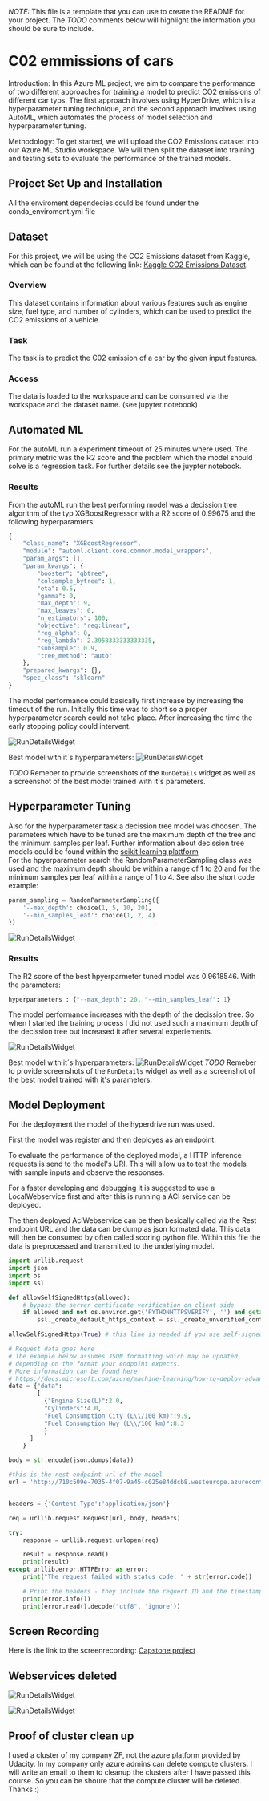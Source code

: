 *NOTE:* This file is a template that you can use to create the README for your project. The *TODO* comments below will highlight the information you should be sure to include.

# C02 emmissions of cars

Introduction: In this Azure ML project, we aim to compare the performance of two different approaches for training a model to predict CO2 emissions of different car typs. The first approach involves using HyperDrive, which is a hyperparameter tuning technique, and the second approach involves using AutoML, which automates the process of model selection and hyperparameter tuning.

Methodology: To get started, we will upload the CO2 Emissions dataset into our Azure ML Studio workspace. We will then split the dataset into training and testing sets to evaluate the performance of the trained models.

## Project Set Up and Installation
All the enviroment dependecies could be found under the conda_enviroment.yml file

## Dataset
For this project, we will be using the CO2 Emissions dataset from Kaggle, which can be found at the following link: [Kaggle CO2 Emissions Dataset](https://www.kaggle.com/code/bhuviranga/linear-regression-co2-emissions/input).
### Overview
This dataset contains information about various features such as engine size, fuel type, and number of cylinders, which can be used to predict the CO2 emissions of a vehicle.

### Task
The task is to predict the C02 emission of a car by the given input features.


### Access
The data is loaded to the workspace and can be consumed via the workspace and the dataset name. (see jupyter notebook)

## Automated ML
For the autoML run a experiment timeout of 25 minutes where used. The primary metric was the R2 score and the problem which the model should solve is a regression task. For further details see the juypter notebook.

### Results
From the autoML run the best performing model was a decission tree algorithm of the typ XGBoostRegressor with a R2 score of 0.99675 and the following hyperparamters: 
``` python
{
    "class_name": "XGBoostRegressor",
    "module": "automl.client.core.common.model_wrappers",
    "param_args": [],
    "param_kwargs": {
        "booster": "gbtree",
        "colsample_bytree": 1,
        "eta": 0.5,
        "gamma": 0,
        "max_depth": 9,
        "max_leaves": 0,
        "n_estimators": 100,
        "objective": "reg:linear",
        "reg_alpha": 0,
        "reg_lambda": 2.3958333333333335,
        "subsample": 0.9,
        "tree_method": "auto"
    },
    "prepared_kwargs": {},
    "spec_class": "sklearn"
}
```
The model performance could basically first increase by increasing the timeout of the run. Initially this time was to short so a proper hyperparameter search could not take place. After increasing the time the early stopping policy could intervent.

![RunDetailsWidget](AutoML_RunDetails.PNG)

Best model with it´s hyperparameters:
![RunDetailsWidget](AutoML_BestModel.PNG)


*TODO* Remeber to provide screenshots of the `RunDetails` widget as well as a screenshot of the best model trained with it's parameters.

## Hyperparameter Tuning
Also for the hyperparameter task a decission tree model was choosen. The parameters which have to be tuned are the maximum depth of the tree and the minimum samples per leaf. Further information about decission tree models could be found within the [scikit learning plattform](https://scikit-learn.org/stable/modules/generated/sklearn.tree.DecisionTreeRegressor.html#sklearn.tree.DecisionTreeRegressor)  
For the hpyerparameter search the RandomParameterSampling class was used and the maximum depth should be within a range of 1 to 20 and for the minimum samples per leaf within a range of 1 to 4. See also the short code example:
``` python
param_sampling = RandomParameterSampling({
    '--max_depth': choice(1, 5, 10, 20),
    '--min_samples_leaf': choice(1, 2, 4)
})
```
![RunDetailsWidget](HyperDrive_RandomSampling.PNG)

### Results
The R2 score of the best hpyerparmeter tuned model was 0.9618546. With the parameters: 
``` python 
hyperparameters : {"--max_depth": 20, "--min_samples_leaf": 1} 
``` 
The model performance increases with the depth of the decission tree. So when I started the training process I did not used such a maximum depth of the decission tree but increased it after several experiements.

![RunDetailsWidget](HyperDrive_RunDetailsWidget.PNG)

Best model with it´s hyperparameters:
![RunDetailsWidget](HyperDrive_BestModel_Id.PNG)
*TODO* Remeber to provide screenshots of the `RunDetails` widget as well as a screenshot of the best model trained with it's parameters.

## Model Deployment
For the deployment the model of the hyperdrive run was used.

First the model was register and then deployes as an endpoint.

To evaluate the performance of the deployed model, a HTTP inference requests is send to the model's URI. This will allow us to test the models with sample inputs and observe the responses.

For a faster developing and debugging it is suggested to use a LocalWebservice first and after this is running a ACI service can be deployed.

The then deployed AciWebservice can be then besically called via the Rest endpoint URL and the data can be dump as json formated data. This data will then be consumed by often called scoring python file. Within this file the data is preprocessed and transmitted to the underlying model.

``` python
import urllib.request
import json
import os
import ssl

def allowSelfSignedHttps(allowed):
    # bypass the server certificate verification on client side
    if allowed and not os.environ.get('PYTHONHTTPSVERIFY', '') and getattr(ssl, '_create_unverified_context', None):
        ssl._create_default_https_context = ssl._create_unverified_context

allowSelfSignedHttps(True) # this line is needed if you use self-signed certificate in your scoring service.

# Request data goes here
# The example below assumes JSON formatting which may be updated
# depending on the format your endpoint expects.
# More information can be found here:
# https://docs.microsoft.com/azure/machine-learning/how-to-deploy-advanced-entry-script
data = {"data":
        [
          {"Engine Size(L)":2.0,
          "Cylinders":4.0,
          "Fuel Consumption City (L\\/100 km)":9.9,
          "Fuel Consumption Hwy (L\\/100 km)":8.3
          }
      ]
    }

body = str.encode(json.dumps(data))

#this is the rest endpoint url of the model
url = 'http://710c509e-7035-4f07-9a45-c025e84ddcb8.westeurope.azurecontainer.io/score'


headers = {'Content-Type':'application/json'}

req = urllib.request.Request(url, body, headers)

try:
    response = urllib.request.urlopen(req)

    result = response.read()
    print(result)
except urllib.error.HTTPError as error:
    print("The request failed with status code: " + str(error.code))

    # Print the headers - they include the requert ID and the timestamp, which are useful for debugging the failure
    print(error.info())
    print(error.read().decode("utf8", 'ignore'))
``` 

## Screen Recording
Here is the link to the screenrecording: 
[Capstone project](https://youtu.be/LHFRR1teG8M)

## Webservices deleted
![RunDetailsWidget](HyperDrive_Service_delet1.PNG)

![RunDetailsWidget](HyperDrive_Service_delet2.PNG)

## Proof of cluster clean up
I used a cluster of my company ZF, not the azure platform provided by Udacity. In my company only azure admins can delete compute clusters. I will write an email to them to cleanup the clusters after I have passed this course. So you can be shoure that the compute cluster will be deleted. Thanks :)
